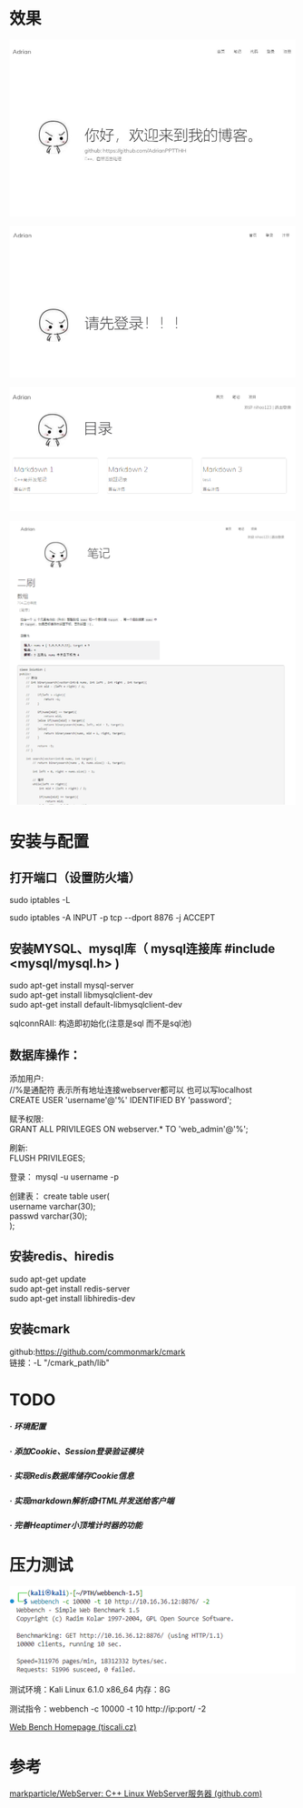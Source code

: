 # 效果

![image-20231218201947124](./resources/images/83.jpg)



![image-20231218193600936](./resources/images/84.jpg)

![image-20231218193631359](./resources/images/85.jpg)

![image-20231218200029386](./resources/images/86.jpg)





# 安装与配置  

## 打开端口（设置防火墙）

sudo iptables -L  

sudo iptables -A INPUT -p tcp --dport 8876 -j ACCEPT  


## 安装MYSQL、mysql库（ mysql连接库 #include <mysql/mysql.h> )
sudo apt-get install mysql-server  
sudo apt-get install libmysqlclient-dev  
sudo apt-get install default-libmysqlclient-dev  

sqlconnRAII: 构造即初始化(注意是sql 而不是sql池)  


## 数据库操作： 

添加用户:  
 //%是通配符 表示所有地址连接webserver都可以 也可以写localhost  
CREATE USER 'username'@'%' IDENTIFIED BY 'password';  

赋予权限:  
GRANT ALL PRIVILEGES ON webserver.* TO 'web_admin'@'%';  

刷新:  
FLUSH PRIVILEGES;  

登录： 
mysql -u username -p   

创建表： 
create table user(  
    username varchar(30);  
    passwd varchar(30);  
);  


## 安装redis、hiredis  
sudo apt-get update  
sudo apt-get install redis-server  
sudo apt-get install libhiredis-dev  


## 安装cmark  
github:https://github.com/commonmark/cmark   
链接：-L "/cmark_path/lib"  





# TODO  

##### · 环境配置  

##### · 添加Cookie、Session登录验证模块  

##### · 实现Redis数据库储存Cookie信息  

##### · 实现markdown解析成HTML并发送给客户端  

##### · 完善Heaptimer小顶堆计时器的功能  





# 压力测试  

![image-20231218202807401](./resources/images/87.jpg)  

测试环境：Kali Linux 6.1.0 x86_64 	内存：8G  

测试指令：webbench -c 10000 -t 10 http://ip:port/ -2  

[Web Bench Homepage (tiscali.cz)](http://home.tiscali.cz/~cz210552/webbench.html)  



# 参考  

[markparticle/WebServer: C++ Linux WebServer服务器 (github.com)](https://github.com/markparticle/WebServer)  